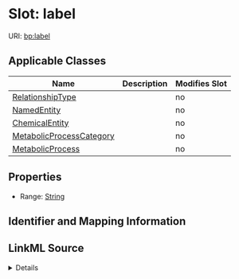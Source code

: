 

# Slot: label

URI: [bp:label](http://w3id.org/ontogpt/metabolic-process-templatelabel)



<!-- no inheritance hierarchy -->





## Applicable Classes

| Name | Description | Modifies Slot |
| --- | --- | --- |
| [RelationshipType](RelationshipType.md) |  |  no  |
| [NamedEntity](NamedEntity.md) |  |  no  |
| [ChemicalEntity](ChemicalEntity.md) |  |  no  |
| [MetabolicProcessCategory](MetabolicProcessCategory.md) |  |  no  |
| [MetabolicProcess](MetabolicProcess.md) |  |  no  |







## Properties

* Range: [String](String.md)





## Identifier and Mapping Information








## LinkML Source

<details>
```yaml
name: label
alias: label
domain_of:
- MetabolicProcess
- NamedEntity
range: string

```
</details>